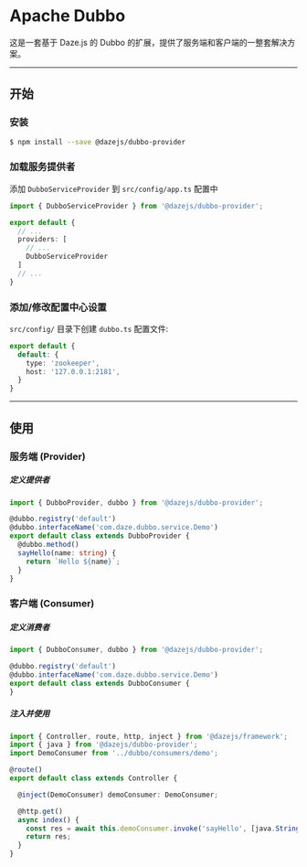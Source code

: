 # Apache Dubbo

这是一套基于 Daze.js 的 Dubbo 的扩展，提供了服务端和客户端的一整套解决方案。

---

## 开始

### 安装

```bash
$ npm install --save @dazejs/dubbo-provider
```

### 加载服务提供者

添加 `DubboServiceProvider` 到 `src/config/app.ts` 配置中

```ts
import { DubboServiceProvider } from '@dazejs/dubbo-provider';

export default {
  // ...
  providers: [
    // ...
    DubboServiceProvider
  ]
  // ...
}
```

### 添加/修改配置中心设置

`src/config/` 目录下创建 `dubbo.ts` 配置文件:

```ts
export default {
  default: {
    type: 'zookeeper',
    host: '127.0.0.1:2181',
  }
}
```

---

## 使用

### 服务端 (Provider)

##### 定义提供者

```ts
import { DubboProvider, dubbo } from '@dazejs/dubbo-provider';

@dubbo.registry('default')
@dubbo.interfaceName('com.daze.dubbo.service.Demo')
export default class extends DubboProvider {
  @dubbo.method()
  sayHello(name: string) {
    return `Hello ${name}`;
  }
}
```

### 客户端 (Consumer)

##### 定义消费者

```ts
import { DubboConsumer, dubbo } from '@dazejs/dubbo-provider';

@dubbo.registry('default')
@dubbo.interfaceName('com.daze.dubbo.service.Demo')
export default class extends DubboConsumer {
}
```

##### 注入并使用

```ts
import { Controller, route, http, inject } from '@dazejs/framework';
import { java } from '@dazejs/dubbo-provider';
import DemoConsumer from '../dubbo/consumers/demo';

@route()
export default class extends Controller {

  @inject(DemoConsumer) demoConsumer: DemoConsumer;

  @http.get()
  async index() {
    const res = await this.demoConsumer.invoke('sayHello', [java.String('dazejs')]);
    return res;
  }
}
```